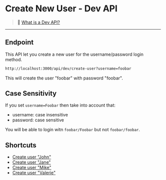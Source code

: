 # Create New User - Dev API

> 🧐 [What is a Dev API?](./DEV-API.md)

---

## Endpoint

This API let you create a new user for the username/password login method.

```bash
http://localhost:3000/api/dev/create-user?username=foobar
```

This will create the user "foobar" with password "foobar".

## Case Sensitivity

If you set `username=Foobar` then take into account that:

- username: case insensitive
- password: case sensitive

You will be able to login witn `foobar/Foobar` but not `foobar/foobar`.

## Shortcuts

- [Create user "John"](http://localhost:3000/api/dev/create-user?username=John)
- [Create user "Jane"](http://localhost:3000/api/dev/create-user?username=Jane)
- [Create user "Mike"](http://localhost:3000/api/dev/create-user?username=mike)
- [Create user "Valerie"](http://localhost:3000/api/dev/create-user?username=valerie)
